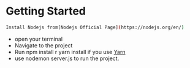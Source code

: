 # Getting Started

```bash
Install Nodejs from[Nodejs Official Page](https://nodejs.org/en/)
```
- open your terminal
-  Navigate to the project
  - Run npm install r yarn install if you use [Yarn](https://classic.yarnpkg.com/lang/en/docs/install/)
  - use nodemon server.js to run the project.
